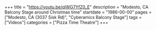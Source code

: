 +++
title = "https://youtu.be/qlWG7YfZ0_E"
description = "Modesto, CA Balcony Stage around Christmas time"
startdate = "1986-00-00"
pages = ["Modesto, CA (3037 Sisk Rd)", "Cyberamics Balcony Stage"]
tags = ["Videos"]
categories = ["Pizza Time Theatre"]
+++
